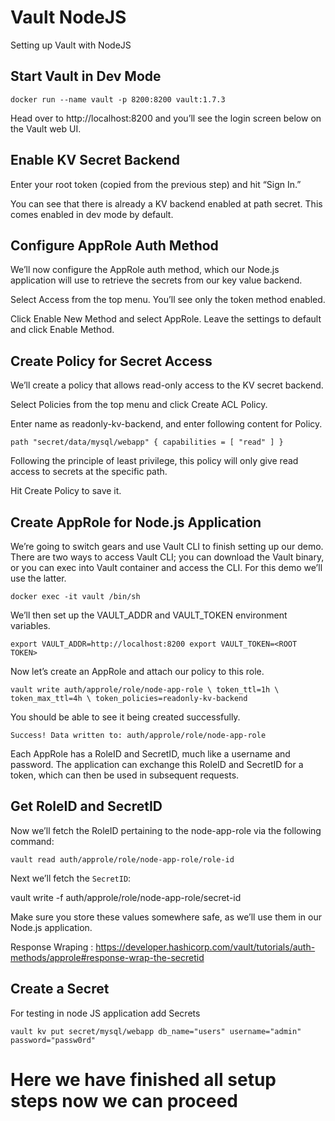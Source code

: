 
# Vault NodeJS
Setting up Vault with NodeJS

## Start Vault in Dev Mode

`docker run --name vault -p 8200:8200 vault:1.7.3`

Head over to http://localhost:8200 and you’ll see the login screen below on the Vault web UI.

## Enable KV Secret Backend

Enter your root token (copied from the previous step) and hit “Sign In.”

You can see that there is already a KV backend enabled at path secret. This comes enabled in dev mode by default.

## Configure AppRole Auth Method

We’ll now configure the AppRole auth method, which our Node.js application will use to retrieve the secrets from our key value backend.

Select Access from the top menu. You’ll see only the token method enabled. 

Click Enable New Method and select AppRole. Leave the settings to default and click Enable Method.

## Create Policy for Secret Access

We’ll create a policy that allows read-only access to the KV secret backend.

Select Policies from the top menu and click Create ACL Policy.

Enter name as readonly-kv-backend, and enter following content for Policy.

`path "secret/data/mysql/webapp" {
  capabilities = [ "read" ]
}`

Following the principle of least privilege, this policy will only give read access to secrets at the specific path.

Hit Create Policy to save it.

## Create AppRole for Node.js Application

We’re going to switch gears and use Vault CLI to finish setting up our demo. There are two ways to access Vault CLI; you can download the Vault binary, or you can exec into Vault container and access the CLI. For this demo we’ll use the latter.

`docker exec -it vault /bin/sh`

We’ll then set up the VAULT_ADDR and VAULT_TOKEN environment variables.

`export VAULT_ADDR=http://localhost:8200 export VAULT_TOKEN=<ROOT TOKEN>`


Now let’s create an AppRole and attach our policy to this role. 

`vault write auth/approle/role/node-app-role \
    token_ttl=1h \
    token_max_ttl=4h \
    token_policies=readonly-kv-backend`

You should be able to see it being created successfully.

`Success! Data written to: auth/approle/role/node-app-role`

Each AppRole has a RoleID and SecretID, much like a username and password. The application can exchange this RoleID and SecretID for a token, which can then be used in subsequent requests.

## Get RoleID and SecretID

Now we’ll fetch the RoleID pertaining to the node-app-role via the following command:

`vault read auth/approle/role/node-app-role/role-id`

Next we’ll fetch the `SecretID`:

vault write -f auth/approle/role/node-app-role/secret-id

Make sure you store these values somewhere safe, as we’ll use them in our Node.js application.

Response Wraping : https://developer.hashicorp.com/vault/tutorials/auth-methods/approle#response-wrap-the-secretid

## Create a Secret

For testing in node JS application add Secrets 

`vault kv put secret/mysql/webapp db_name="users" username="admin" password="passw0rd"`

# Here we have finished all setup steps now we can proceed 
